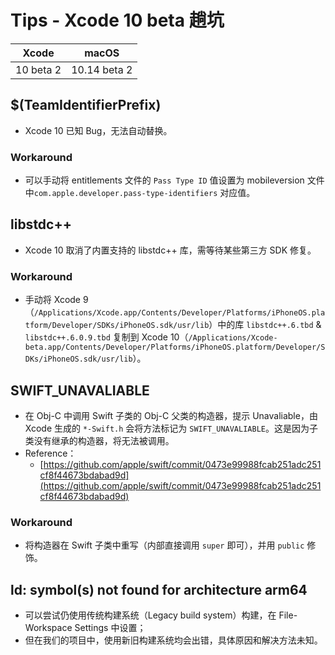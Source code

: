 # Tips - Xcode 10 beta 趟坑

| Xcode | macOS |
|:-----:|:-----:|
| 10 beta 2 | 10.14 beta 2 |

## $(TeamIdentifierPrefix)

- Xcode 10 已知 Bug，无法自动替换。

### Workaround

- 可以手动将 entitlements 文件的 `Pass Type ID` 值设置为 mobileversion 文件中`com.apple.developer.pass-type-identifiers` 对应值。

## libstdc++

- Xcode 10 取消了内置支持的 libstdc++ 库，需等待某些第三方 SDK 修复。

### Workaround

- 手动将 Xcode 9（`/Applications/Xcode.app/Contents/Developer/Platforms/iPhoneOS.platform/Developer/SDKs/iPhoneOS.sdk/usr/lib`）中的库 `libstdc++.6.tbd` & `libstdc++.6.0.9.tbd` 复制到 Xcode 10（`/Applications/Xcode-beta.app/Contents/Developer/Platforms/iPhoneOS.platform/Developer/SDKs/iPhoneOS.sdk/usr/lib`）。

## SWIFT_UNAVALIABLE

- 在 Obj-C 中调用 Swift 子类的 Obj-C 父类的构造器，提示 Unavaliable，由 Xcode 生成的 `*-Swift.h` 会将方法标记为 `SWIFT_UNAVALIABLE`。这是因为子类没有继承的构造器，将无法被调用。
- Reference：
  - [https://github.com/apple/swift/commit/0473e99988fcab251adc251cf8f44673bdabad9d](https://github.com/apple/swift/commit/0473e99988fcab251adc251cf8f44673bdabad9d)

### Workaround

- 将构造器在 Swift 子类中重写（内部直接调用 `super` 即可），并用 `public` 修饰。

## ld: symbol(s) not found for architecture arm64

- 可以尝试仍使用传统构建系统（Legacy build system）构建，在 File-Workspace Settings 中设置；
- 但在我们的项目中，使用新旧构建系统均会出错，具体原因和解决方法未知。
